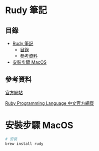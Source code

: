 # Rudy 筆記

## 目錄

- [Rudy 筆記](#rudy-筆記)
	- [目錄](#目錄)
	- [參考資料](#參考資料)
- [安裝步驟 MacOS](#安裝步驟-macos)

## 參考資料

[官方網站](https://ruby-doc.org/)

[Ruby Programming Language 中文官方網頁](https://www.ruby-lang.org/zh_tw/)

# 安裝步驟 MacOS

```bash
# 安裝
brew install rudy
```